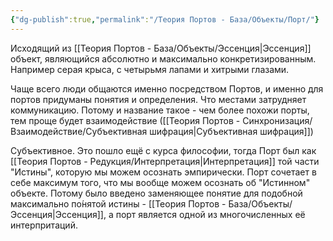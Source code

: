 ```yaml
---
{"dg-publish":true,"permalink":"/Теория Портов - База/Объекты/Порт/"}
---
```


Исходящий из [[Теория Портов - База/Объекты/Эссенция\|Эссенция]] объект, являющийся абсолютно и максимально конкретизированным.
Например серая крыса, с четырьмя лапами и хитрыми глазами.

Чаще всего люди общаются именно посредством Портов, и именно для портов придуманы понятия и определения. Что местами затрудняет коммуникацию.
Потому и название такое - чем более похожи порты, тем проще будет взаимодействие ([[Теория Портов - Синхронизация/Взаимодействие/Субъективная шифрация\|Субъективная шифрация]])

Субъективное.
Это пошло ещё с курса философии, тогда Порт был как [[Теория Портов - Редукция/Интерпретация\|Интерпретация]] той части "Истины", которую мы можем осознать эмпирически. Порт сочетает в себе максимум того, что мы вообще можем осознать об "Истинном" объекте.
Потому было введено заменяющее понятие для подобной максимально по́нятой истины - [[Теория Портов - База/Объекты/Эссенция\|Эссенция]], а порт является одной из многочисленных её интерпритаций.